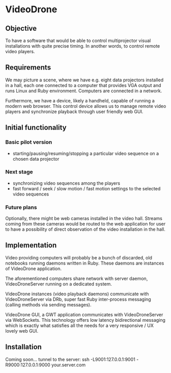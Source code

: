 # VideoDrone

## Objective
To have a software that would be able to control multiprojector visual installations
with quite precise timing. In another words, to control remote video players.

## Requirements
We may picture a scene, where we have e.g. eight data projectors installed in a hall,
each one connected to a computer that provides VGA output and runs Linux and
Ruby environment. Computers are connected in a network.

Furthermore, we have a device, likely a handheld, capable of running a modern web browser.
This control device allows us to manage remote video players and synchronize playback
through user friendly web GUI.

## Initial functionality
### Basic pilot version
  * starting/pausing/resuming/stopping a particular video sequence on a chosen data projector
### Next stage
  * synchronizing video sequences among the players
  * fast forward / seek / slow motion / fast motion settings to the selected video sequences
### Future plans
Optionally, there might be web cameras installed in the video hall. Streams coming
from these cameras would be routed to the web application for user to
have a possibility of direct observation of the video installation in the hall.

## Implementation
Video providing computers will probably be a bunch of discarded, old notebooks
running daemons written in Ruby. These daemons are instances of VideoDrone application.

The aforementioned computers share network with server daemon, VideoDroneServer running
on a dedicated system.

VideoDrone instances (video playback daemons) communicate with VideoDroneServer via DRb,
super fast Ruby inter-process messaging (calling methods via sending messages).

VideoDrone GUI, a GWT application communicates with VideoDroneServer via WebSockets.
This technology offers low latency bidirectional messaging which is exactly what
satisfies all the needs for a very responsive / UX lovely web GUI.

## Installation
Coming soon...
    tunnel to the server: ssh -L9001:127.0.0.1:9001 -R9000:127.0.0.1:9000 your.server.com

